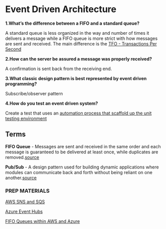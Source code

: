 # Event Driven Architecture

**1.What’s the difference between a FIFO and a standard queue?**

A standard queue is less organized in the way and number of times it delivers a message while a FIFO queue is more strict with how messages are sent and received. The main difference is the [TFO - Transactions Per Second](https://medium.com/awesome-cloud/aws-difference-between-sqs-standard-and-fifo-first-in-first-out-queues-28d1ea5e153)

**2.How can the server be assured a message was properly received?**

A confirmation is sent back from the receiving end.

**3.What classic design pattern is best represented by event driven programming?**

Subscribe/observer pattern

**4.How do you test an event driven system?**

Create a test that uses an [automation process that scaffold up the unit testing environment](https://blog.gurock.com/event-driven-application-architectures/)


## Terms

**FIFO Queue** - Messages are sent and received in the same order and each message is guaranteed to be delivered at least once, while duplicates are removed.[source](https://medium.com/awesome-cloud/aws-difference-between-sqs-standard-and-fifo-first-in-first-out-queues-28d1ea5e153)

**Pub/Sub** - A design pattern used for building dynamic applications where modules can communicate back and forth without being reliant on one another.[source](https://jsmanifest.com/the-publish-subscribe-pattern-in-javascript/)

### PREP MATERIALS

[AWS SNS and SQS](https://www.youtube.com/watch?v=mXk0MNjlO7A)

[Azure Event Hubs](https://www.youtube.com/watch?v=DDDjFQSQyF4)

[FIFO Queues within AWS and Azure](https://medium.com/@vunvulear/fifo-and-queues-inside-aws-and-azure-d21145473d5a)
